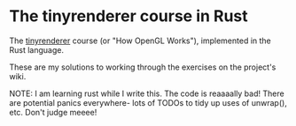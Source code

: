 # The tinyrenderer course in Rust

The [tinyrenderer](https://github.com/ssloy/tinyrenderer) course (or "How OpenGL Works"),
implemented in the Rust language.

These are my solutions to working through the exercises on the project's wiki.

NOTE: I am learning rust while I write this. The code is reaaaally bad! There
are potential panics everywhere- lots of TODOs to tidy up uses of unwrap(),
etc. Don't judge meeee!
